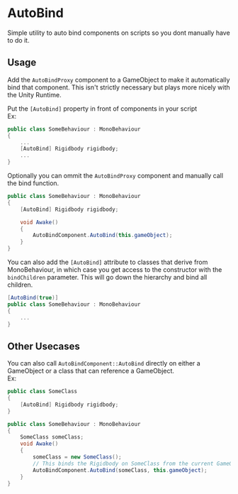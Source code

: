# AutoBind
Simple utility to auto bind components on scripts so you dont manually have to do it.

## Usage
Add the `AutoBindProxy` component to a GameObject to make it automatically bind that component. This isn't strictly necessary but plays more nicely with the Unity Runtime.

Put the `[AutoBind]` property in front of components in your script  
Ex:
```cs
public class SomeBehaviour : MonoBehaviour
{
    ...
    [AutoBind] Rigidbody rigidbody;
    ...
}
```  

Optionally you can ommit the `AutoBindProxy` component and manually call the bind function.
```cs
public class SomeBehaviour : MonoBehaviour
{
    [AutoBind] Rigidbody rigidbody;

    void Awake()
    {
        AutoBindComponent.AutoBind(this.gameObject);
    }
}
```  

You can also add the `[AutoBind]` attribute to classes that derive from MonoBehaviour, in which case you get access to the constructor with the `bindChildren` parameter. This will go down the hierarchy and bind all children.
```cs
[AutoBind(true)]
public class SomeBehaviour : MonoBehaviour
{
    ...
}
```  

## Other Usecases

You can also call `AutoBindComponent::AutoBind` directly on either a GameObject or a class that can reference a GameObject.  
Ex:
```cs
public class SomeClass
{
    [AutoBind] Rigidbody rigidbody;
}

public class SomeBehaviour : MonoBehaviour
{
    SomeClass someClass;
    void Awake()
    {
        someClass = new SomeClass();
        // This binds the Rigidbody on SomeClass from the current GameObject
        AutoBindComponent.AutoBind(someClass, this.gameObject);
    }
}
```